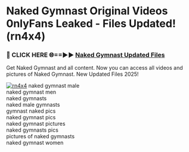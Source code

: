 # Naked Gymnast Original Videos 0nlyFans Leaked - Files Updated! (rn4x4)

<h3>🔴 CLICK HERE 🌐==►► <a href="https://tinyurl.com/up5wt9bj" rel="nofollow">Naked Gymnast Updated Files</a></h3>

Get Naked Gymnast and all content. Now you can access all videos and pictures of Naked Gymnast. New Updated Files 2025!

[![rn4x4](https://i.imgur.com/ABiUzMV.gif)](https://tinyurl.com/up5wt9bj)
naked gymnast male<br>
naked gymnast men<br>
naked gymnasts<br>
naked male gymnasts<br>
gymnast naked pics<br>
naked gymnast pics<br>
naked gymnast pictures<br>
naked gymnasts pics<br>
pictures of naked gymnasts<br>
naked gymnast women